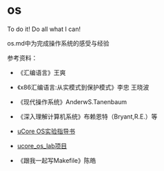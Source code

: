 # os
To do it! Do all what I can!

os.md中为完成操作系统的感受与经验

参考资料：　
- 《汇编语言》王爽
- 《x86汇编语言:从实模式到保护模式》李忠 王晓波
- 《现代操作系统》AnderwS.Tanenbaum
- 《深入理解计算机系统》布赖恩特（Bryant,R.E.）等

-  [uCore OS实验指导书](https://chyyuu.gitbooks.io/ucore_os_docs/)
-  [ucore_os_lab项目](https://github.com/chyyuu/ucore_os_lab)

- 《跟我一起写Makefile》陈皓